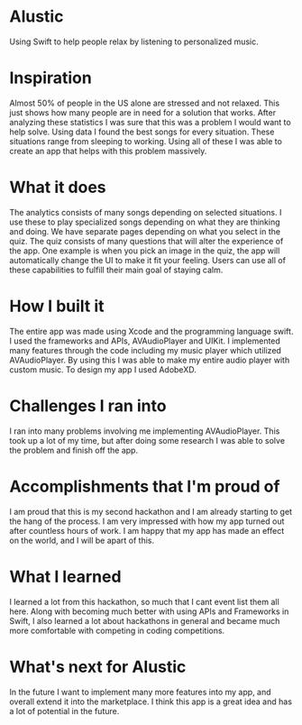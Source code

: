 # Alustic
Using Swift to help people relax by listening to personalized music.

# Inspiration
Almost 50% of people in the US alone are stressed and not relaxed. This just shows how many people are in need for a solution that works. After analyzing these statistics I was sure that this was a problem I would want to help solve. Using data I found the best songs for every situation. These situations range from sleeping to working. Using all of these I was able to create an app that helps with this problem massively.

# What it does
The analytics consists of many songs depending on selected situations. I use these to play specialized songs depending on what they are thinking and doing. We have separate pages depending on what you select in the quiz. The quiz consists of many questions that will alter the experience of the app. One example is when you pick an image in the quiz, the app will automatically change the UI to make it fit your feeling. Users can use all of these capabilities to fulfill their main goal of staying calm.

# How I built it
The entire app was made using Xcode and the programming language swift. I used the frameworks and APIs, AVAudioPlayer and UIKit. I implemented many features through the code including my music player which utilized AVAudioPlayer. By using this I was able to make my entire audio player with custom music. To design my app I used AdobeXD.

# Challenges I ran into
I ran into many problems involving me implementing AVAudioPlayer. This took up a lot of my time, but after doing some research I was able to solve the problem and finish off the app.

# Accomplishments that I'm proud of
I am proud that this is my second hackathon and I am already starting to get the hang of the process. I am very impressed with how my app turned out after countless hours of work. I am happy that my app has made an effect on the world, and I will be apart of this.

# What I learned
I learned a lot from this hackathon, so much that I cant event list them all here. Along with becoming much better with using APIs and Frameworks in Swift, I also learned a lot about hackathons in general and became much more comfortable with competing in coding competitions.

# What's next for Alustic
In the future I want to implement many more features into my app, and overall extend it into the marketplace. I think this app is a great idea and has a lot of potential in the future.
